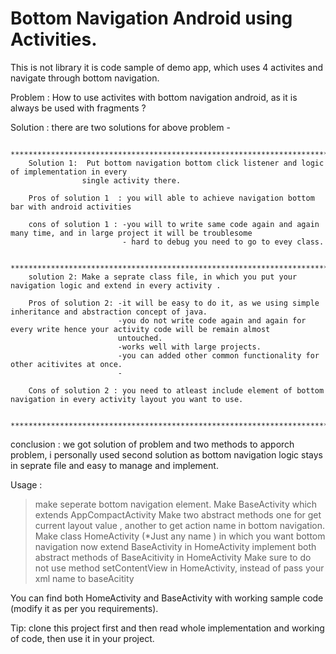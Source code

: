 # Bottom Navigation Android using Activities.

This is not library it is code sample of demo app, which uses 4 activites and navigate through bottom navigation.



Problem : How to use activites with bottom navigation android, as it is always be used with fragments ?

Solution : there are two solutions for above problem -

        **************************************************************************************************************************
        Solution 1:  Put bottom navigation bottom click listener and logic of implementation in every
                    single activity there.

        Pros of solution 1  : you will able to achieve navigation bottom bar with android activities

        cons of solution 1 : -you will to write same code again and again many time, and in large project it will be troublesome
                             - hard to debug you need to go to evey class.

        ****************************************************************************************************************************
        solution 2: Make a seprate class file, in which you put your navigation logic and extend in every activity .

        Pros of solution 2: -it will be easy to do it, as we using simple inheritance and abstraction concept of java.
                            -you do not write code again and again for every write hence your activity code will be remain almost
                            untouched.
                            -works well with large projects.
                            -you can added other common functionality for other acitivites at once.
                            -

        Cons of solution 2 : you need to atleast include element of bottom navigation in every activity layout you want to use.

        *********************************************************************************************************************************

conclusion : we got solution of problem and two methods to apporch problem, i personally used second solution as bottom navigation logic
            stays in seprate file and easy to manage and implement.

Usage :
> make seperate bottom navigation element.
> Make BaseActivity which extends AppCompactActivity
> Make two abstract methods one for get current layout value , another to get action name in bottom navigation.
> Make class HomeActivity (*Just any name )   in which you want bottom navigation
> now extend BaseActivity in HomeActivity
> implement both abstract methods of BaseAcitivity in HomeActivity
> Make sure to do not use method setContentView in HomeActivity, instead of pass your xml name to baseAcitity

You can find both HomeActivity and BaseActivity with working sample code (modify it as per you requirements).

Tip: clone this project first and then read whole implementation and working of code, then use it in your project.

